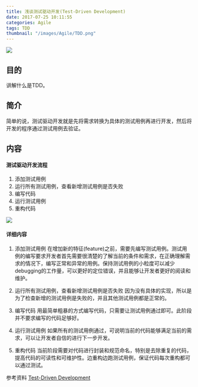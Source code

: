 ```yaml
---
title: 浅谈测试驱动开发(Test-Driven Development)
date: 2017-07-25 10:11:55
categories: Agile
tags: TDD
thumbnail: "/images/Agile/TDD.png"
---
```

![](/images/Agile/TDD.png)

## 目的
讲解什么是TDD。

<!--more-->

## 简介
简单的说，测试驱动开发就是先将需求转换为具体的测试用例再进行开发，然后将开发的程序通过测试用例去验证。

## 内容
#### 测试驱动开发流程
1. 添加测试用例
2. 运行所有测试用例，查看新增测试用例是否失败
3. 编写代码
4. 运行测试用例
5. 重构代码

![](/images/Agile/tdd_process.jpg)

#### 详细内容
1. 添加测试用例
在增加新的特征(feature)之前，需要先编写测试用例。测试用例的编写要求开发者首先需要很清楚的了解当前的条件和需求，在正确理解需求的情况下，编写正常和异常的用例。保持测试用例的小粒度可以减少debugging的工作量，可以更好的定位错误，并且能够让开发者更好的阅读和维护。

2. 运行所有测试用例，查看新增测试用例是否失败
因为没有具体的实现，所以是为了检查新增的测试用例是失败的，并且其他测试用例都是正常的。

3. 编写代码
用最简单粗暴的方式编写代码，只需要让测试用例通过即可。此阶段并不要求编写的代码足够好。

4. 运行测试用例
如果所有的测试用例通过，可说明当前的代码能够满足当前的需求，可以让开发者自信的进行下一步开发。

5. 重构代码
当前阶段需要对代码进行封装和规范命名，特别是去除重复的代码，提高代码的可读性和可维护性。边重构边跑测试用例，保证代码每次重构都可以通过测试。



参考资料
[Test-Driven Development](https://en.wikipedia.org/wiki/Test-driven_development)
